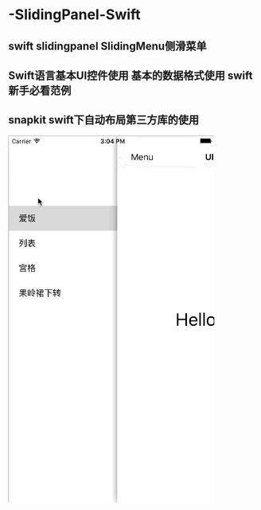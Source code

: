 # -SlidingPanel-Swift
## swift slidingpanel SlidingMenu侧滑菜单 

## Swift语言基本UI控件使用 基本的数据格式使用 swift新手必看范例

## snapkit swift下自动布局第三方库的使用

![image](https://raw.githubusercontent.com/fonglaaaam/-SlidingPanel-Swift/master/testswift/SlidingPanel.gif)
